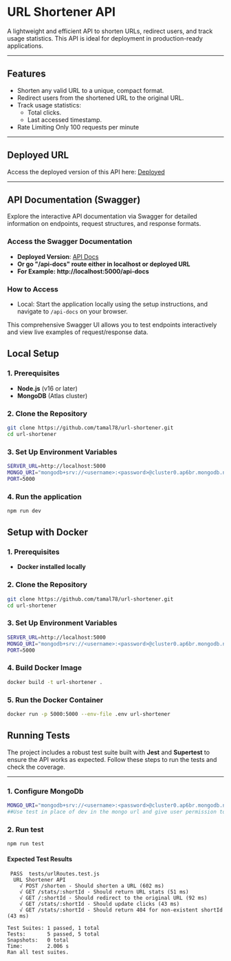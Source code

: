 # URL Shortener API

A lightweight and efficient API to shorten URLs, redirect users, and track usage statistics. This API is ideal for deployment in production-ready applications.

---

## Features

- Shorten any valid URL to a unique, compact format.
- Redirect users from the shortened URL to the original URL.
- Track usage statistics:
  - Total clicks.
  - Last accessed timestamp.
- Rate Limiting Only 100 requests per minute

---

## Deployed URL

Access the deployed version of this API here: [Deployed](https://url-shortner-ogym.onrender.com)

---

## API Documentation (Swagger)

Explore the interactive API documentation via Swagger for detailed information on endpoints, request structures, and response formats.

### **Access the Swagger Documentation**

- **Deployed Version**: [API Docs](https://url-shortner-ogym.onrender.com/api-docs)
- **Or go "/api-docs" route either in localhost or deployed URL**
- **For Example: http://localhost:5000/api-docs**

### **How to Access**

- Local: Start the application locally using the setup instructions, and navigate to `/api-docs` on your browser.

This comprehensive Swagger UI allows you to test endpoints interactively and view live examples of request/response data.

## Local Setup

### 1. Prerequisites

- **Node.js** (v16 or later)
- **MongoDB** (Atlas cluster)

### 2. Clone the Repository

```bash
git clone https://github.com/tamal78/url-shortener.git
cd url-shortener
```

### 3. Set Up Environment Variables

```bash
SERVER_URL=http://localhost:5000
MONGO_URI="mongodb+srv://<username>:<password>@cluster0.ap6br.mongodb.net/dev"
PORT=5000
```

### 4. Run the application

```bash
npm run dev
```

## Setup with Docker

### 1. Prerequisites

- **Docker installed locally**

### 2. Clone the Repository

```bash
git clone https://github.com/tamal78/url-shortener.git
cd url-shortener
```

### 3. Set Up Environment Variables

```bash
SERVER_URL=http://localhost:5000
MONGO_URI="mongodb+srv://<username>:<password>@cluster0.ap6br.mongodb.net/dev"
PORT=5000
```

### 4. Build Docker Image

```bash
docker build -t url-shortener .

```

### 5. Run the Docker Container

```bash
docker run -p 5000:5000 --env-file .env url-shortener

```

## Running Tests

The project includes a robust test suite built with **Jest** and **Supertest** to ensure the API works as expected. Follow these steps to run the tests and check the coverage.

---

### 1. Configure MongoDb

```bash
MONGO_URI="mongodb+srv://<username>:<password>@cluster0.ap6br.mongodb.net/dev"
##Use test in place of dev in the mongo url and give user permission to admin in MongoDb Atlas when testing
```

### 2. Run test

```bash
npm run test
```

#### Expected Test Results

```
 PASS  tests/urlRoutes.test.js
  URL Shortener API
    √ POST /shorten - Should shorten a URL (602 ms)
    √ GET /stats/:shortId - Should return URL stats (51 ms)
    √ GET /:shortId - Should redirect to the original URL (92 ms)
    √ GET /stats/:shortId - Should update clicks (43 ms)
    √ GET /stats/:shortId - Should return 404 for non-existent shortId (43 ms)

Test Suites: 1 passed, 1 total
Tests:       5 passed, 5 total
Snapshots:   0 total
Time:        2.006 s
Ran all test suites.
```
